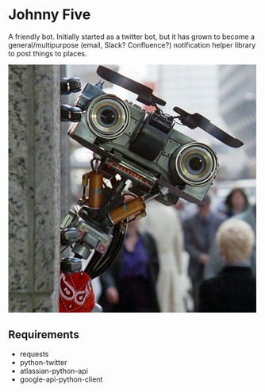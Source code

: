 # Johnny Five

A friendly bot.  Initially started as a twitter bot, but it has grown to become 
a general/multipurpose (email, Slack? Confluence?) notification helper library 
to post things to places.

![johnnyfive](https://github.com/LowellObservatory/JohnnyFive/blob/master/images/johnnyfive.jpg)

## Requirements

- requests
- python-twitter
- atlassian-python-api
- google-api-python-client
